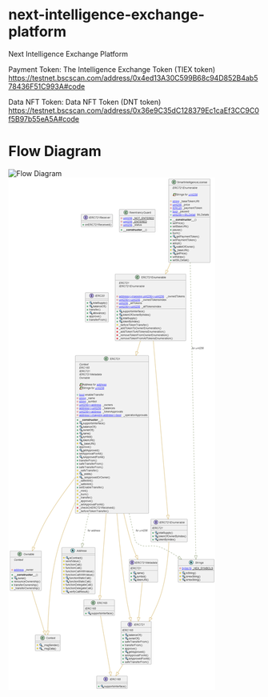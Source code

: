 # next-intelligence-exchange-platform
Next Intelligence Exchange Platform

Payment Token: The Intelligence Exchange Token (TIEX token)
https://testnet.bscscan.com/address/0x4ed13A30C599B68c94D852B4ab578436F51C993A#code

Data NFT Token: Data NFT Token (DNT token)
https://testnet.bscscan.com/address/0x36e9C35dC128379Ec1caEf3CC9C0f5B97b55eA5A#code

<h1>Flow Diagram</h1>

<img src="./flow.png" alt="Flow Diagram" title="Arch&Flowssss Diagram">
<img src="./archetcture.png" alt="Flow Diagram" title="Arch&Flowssss Diagram">
